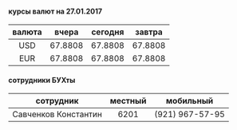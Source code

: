 #### курсы валют на 27.01.2017

| валюта | вчера | сегодня | завтра |
|:--:|:--:|:--:|:--:|
|USD|67.8808|67.8808|67.8808|
|EUR|67.8808|67.8808|67.8808|

#### сотрудники БУХты
|сотрудник|местный|мобильный|
|--|:--:|:--:|
|Савченков Константин| 6201| (921) 967-57-95